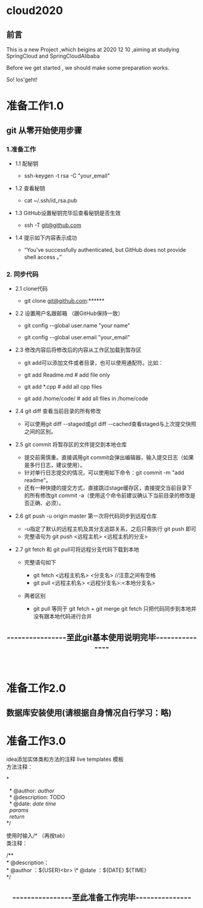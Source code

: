 # cloud2020
## 前言

This is a new Project ,which beigins at 2020 12 10 ,aiming at studying SpringCloud and SpringCloudAlibaba

Before we get started , we should make some preparation works.

So! los'geht!

# 准备工作1.0
## git 从零开始使用步骤
### 1.准备工作
+ 1.1 配秘钥
    + ssh-keygen -t rsa -C "your_email"
+ 1.2 查看秘钥
   + cat ~/.ssh/id_rsa.pub

+ 1.3 GitHub设置秘钥完毕后查看秘钥是否生效
     + ssh -T git@github.com
+ 1.4 提示如下内容表示成功
   + “You’ve successfully authenticated, but GitHub does not provide shell access 。”

### 2. 同步代码
+ 2.1 clone代码
   + git clone git@github.com:******

+ 2.2 设置用户名跟邮箱 （跟GitHub保持一致）
   + git config --global user.name "your name"

   + git config --global user.email "your_email"
+ 2.3 修改内容后将修改后的内容从工作区加载到暂存区
   + git add可以添加文件或者目录，也可以使用通配符。比如：

   +  git add Readme.md    # add file only

   +  git add *.cpp        # add all cpp files

   +  git add /home/code/  # add all files in /home/code
+ 2.4  git diff 查看当前目录的所有修改
    + 可以使用git diff --staged或git diff --cached查看staged与上次提交快照之间的区别。

      
+ 2.5 git commit 将暂存区的文件提交到本地仓库

   + 提交前需慎重。直接调用git commit会弹出编辑器，输入提交日志（如果是多行日志，建议使用）。
   + 针对单行日志提交的情况，可以使用如下命令：git commit -m "add readme"。
   + 还有一种快捷的提交方式，直接跳过stage缓存区，直接提交当前目录下的所有修改git commit -a（使用这个命令前建议确认下当前目录的修改是否正确、必须）。

+ 2.6 git push -u origin master 第一次将代码同步到远程仓库

   + -u指定了默认的远程主机及其分支追踪关系，之后只需执行 
   git push 即可
   + 完整语句为 git push <远程主机> <远程主机的分支>

+ 2.7 git fetch 和 git pull可将远程分支代码下载到本地

   + 完整语句如下 
      + git fetch <远程主机名> <分支名> //注意之间有空格
      +  git pull <远程主机名> <远程分支名>:<本地分支名>
   
   + 两者区别
      + git pull 等同于 git fetch + git merge
      git fetch 只把代码同步到本地并没有跟本地代码进行合并 

<center><h2>----------------至此git基本使用说明完毕---------------</h2></center>
<br>


# 准备工作2.0


## 数据库安装使用(请根据自身情况自行学习：略)

# 准备工作3.0
idea添加实体类和方法的注释
live templates 模板<br>
方法注释：

\*

&nbsp; \* @author: $author$<br>
&nbsp; \* @description: TODO<br>
&nbsp; \* @date: $date$ $time$<br>
&nbsp; $params$<br>
&nbsp; $return$<br>
 */

 使用时输入/* （再按tab）<br>
 类注释：<br>

 /**<br>
 \* @description：<br>
 \* @author     ：${USER}<br>
 \* @date       ：${DATE} ${TIME}<br>
 */


<center><h2>----------------至此准备工作完毕---------------</h2></center>
<br>



